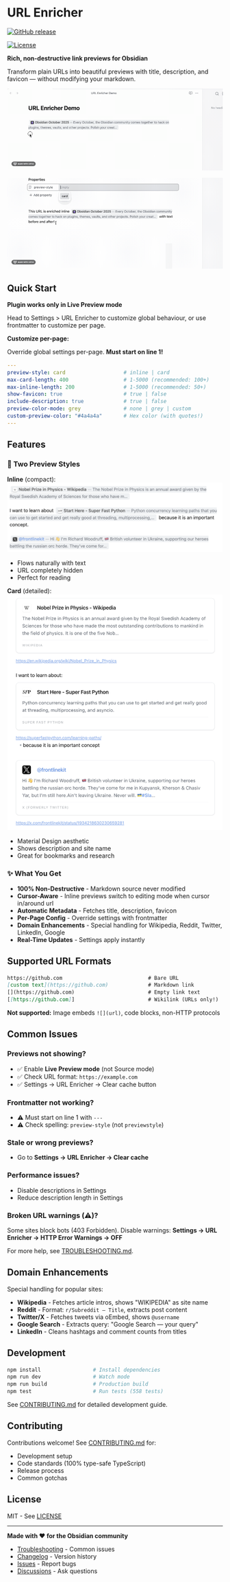 # URL Enricher

[![GitHub release](https://img.shields.io/github/v/release/mattmarotta/obsidian-url-enricher)](https://github.com/mattmarotta/obsidian-url-enricher/releases/latest)

[![License](https://img.shields.io/github/license/mattmarotta/obsidian-url-enricher?cacheSeconds=3600)](LICENSE)

**Rich, non-destructive link previews for Obsidian**

Transform plain URLs into beautiful previews with title, description, and favicon — without modifying your markdown.

![inline demo](assets/inline-preview.gif)

![card demo](assets/card-preview.gif)

## Quick Start

**Plugin works only in Live Preview mode** 

Head to Settings > URL Enricher to customize global behaviour, or use frontmatter to customize per page.

**Customize per-page:**

Override global settings per-page. **Must start on line 1!**

```yaml
---
preview-style: card                   # inline | card
max-card-length: 400                  # 1-5000 (recommended: 100+)
max-inline-length: 200                # 1-5000 (recommended: 50+)
show-favicon: true                    # true | false
include-description: true             # true | false
preview-color-mode: grey              # none | grey | custom
custom-preview-color: "#4a4a4a"       # Hex color (with quotes!)
---
```

## Features

### 🎨 Two Preview Styles

**Inline** (compact): ![Inline Preview](assets/inline-preview.png)

- Flows naturally with text
- URL completely hidden
- Perfect for reading

**Card** (detailed): ![Card Preview](assets/card-preview.png)

- Material Design aesthetic
- Shows description and site name
- Great for bookmarks and research

### ✨ What You Get

- **100% Non-Destructive** - Markdown source never modified
- **Cursor-Aware** - Inline previews switch to editing mode when cursor in/around url
- **Automatic Metadata** - Fetches title, description, favicon
- **Per-Page Config** - Override settings with frontmatter
- **Domain Enhancements** - Special handling for Wikipedia, Reddit, Twitter, LinkedIn, Google
- **Real-Time Updates** - Settings apply instantly

## Supported URL Formats

```markdown
https://github.com                            # Bare URL
[custom text](https://github.com)             # Markdown link
[](https://github.com)                        # Empty link text
[[https://github.com]]                        # Wikilink (URLs only!)
```

**Not supported:** Image embeds `![](url)`, code blocks, non-HTTP protocols

## Common Issues

### Previews not showing?

- ✅ Enable **Live Preview mode** (not Source mode)
- ✅ Check URL format: `https://example.com`
- ✅ Settings → URL Enricher → Clear cache button

### Frontmatter not working?

- ⚠️ Must start on line 1 with `---`
- ⚠️ Check spelling: `preview-style` (not `previewstyle`)

### Stale or wrong previews?

- Go to **Settings → URL Enricher → Clear cache**

### Performance issues?

- Disable descriptions in Settings
- Reduce description length in Settings

### Broken URL warnings (⚠️)?

Some sites block bots (403 Forbidden). Disable warnings: **Settings → URL Enricher → HTTP Error Warnings → OFF**

For more help, see [TROUBLESHOOTING.md](TROUBLESHOOTING.md).

## Domain Enhancements

Special handling for popular sites:

- **Wikipedia** - Fetches article intros, shows "WIKIPEDIA" as site name
- **Reddit** - Format: `r/Subreddit — Title`, extracts post content
- **Twitter/X** - Fetches tweets via oEmbed, shows `@username`
- **Google Search** - Extracts query: "Google Search — your query"
- **LinkedIn** - Cleans hashtags and comment counts from titles

## Development

```bash
npm install                 # Install dependencies
npm run dev                 # Watch mode
npm run build               # Production build
npm test                    # Run tests (558 tests)
```

See [CONTRIBUTING.md](CONTRIBUTING.md) for detailed development guide.

## Contributing

Contributions welcome! See [CONTRIBUTING.md](CONTRIBUTING.md) for:

- Development setup
- Code standards (100% type-safe TypeScript)
- Release process
- Common gotchas

## License

MIT - See [LICENSE](LICENSE)

---

**Made with ❤️ for the Obsidian community**

- [Troubleshooting](TROUBLESHOOTING.md) - Common issues
- [Changelog](CHANGELOG.md) - Version history
- [Issues](https://github.com/mattmarotta/obsidian-url-enricher/issues) - Report bugs
- [Discussions](https://github.com/mattmarotta/obsidian-url-enricher/discussions) - Ask questions